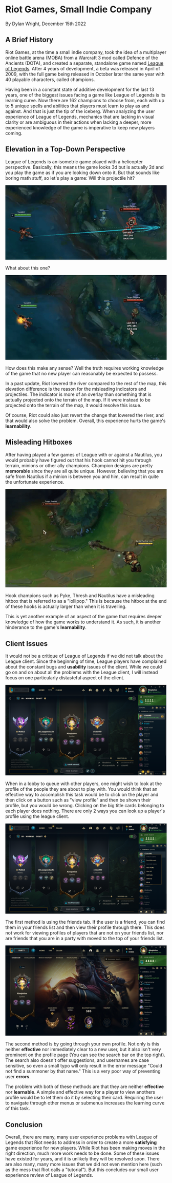 # Riot Games, Small Indie Company
By Dylan Wright, December 15th 2022

## A Brief History

Riot Games, at the time a small indie company, took the idea of a multiplayer online battle arena (MOBA) from a Warcraft 3 mod called Defence of the Ancients (DOTA), and created a separate, standalone game named [League of Legends](https://www.leagueoflegends.com/en-us/). After 4 years of development, a beta was released in April of 2009, with the full game being released in October later the same year with 40 playable characters, called champions.

Having been in a constant state of additive development for the last 13 years, one of the biggest issues facing a game like League of Legends is its learning curve. Now there are 162 champions to choose from, each with up to 5 unique spells and abilities that players must learn to play as and against. And that is just the tip of the iceberg. When analyzing the user experience of League of Legends, mechanics that are lacking in visual clarity or are ambiguous in their actions when lacking a deeper, more experienced knowledge of the game is imperative to keep new players coming.

## Elevation in a Top-Down Perspective

League of Legends is an isometric game played with a helicopter perspective. Basically, this means the game looks 3d but is actually 2d and you play the game as if you are looking down onto it. But that sounds like boring math stuff, so let's play a game: Will this projectile hit?

![Miss](../assets/league_nidalee_miss.gif)

What about this one?

![Hit](../assets/league_nidalee_hit.gif)

How does this make any sense? Well the truth requires working knowledge of the game that no new player can reasonably be expected to possess.

In a past update, Riot lowered the river compared to the rest of the map, this elevation difference is the reason for the misleading indicators and projectiles. The indicator is more of an overlay than something that is actually projected onto the terrain of the map. If it were instead to be projected onto the terrain of the map, it would resolve this issue.

Of course, Riot could also just revert the change that lowered the river, and that would also solve the problem. Overall, this experience hurts the game's **learnability**.

## Misleading Hitboxes

After having played a few games of League with or against a Nautilus, you would probably have figured out that his hook cannot hit you through terrain, minions or other ally champions. Champion designs are pretty **memorable** since they are all quite unique. However, believing that you are safe from Nautilus if a minion is between you and him, can result in quite the unfortunate experience. 

![Hook](../assets/league_nautilus_q.gif)

Hook champions such as Pyke, Thresh and Nautilus have a misleading hitbox that is referred to as a "lollipop." This is because the hitbox at the end of these hooks is actually larger than when it is travelling. 

This is yet another example of an aspect of the game that requires deeper knowledge of how the game works to understand it. As such, it is another hinderance to the game's **learnability**.

## Client Issues

It would not be a critique of League of Legends if we did not talk about the League client. Since the beginning of time, League players have complained about the constant bugs and **usability** issues of the client. While we could go on and on about all the problems with the League client, I will instead focus on one particularly distasteful aspect of the client.

![Lobby](../assets/league_lobby.png)

When in a lobby to queue with other players, one might wish to look at the profile of the people they are about to play with. You would think that an effective way to accomplish this task would be to click on the player and then click on a button such as "view profile" and then be shown their profile, but you would be wrong. Clicking on the big title cards belonging to each player does nothing. There are only 2 ways you can look up a player's profile using the league client. 

![Friends](../assets/league_friends.png)

The first method is using the friends tab. If the user is a friend, you can find them in your friends list and then view their profile through there. This does not work for viewing profiles of players that are not on your friends list, nor are friends that you are in a party with moved to the top of your friends list.

![Profile](../assets/league_profile.jpg)

The second method is by going through your own profile. Not only is this neither **effective** nor immediately clear to a new user, but it also isn't very prominent on the profile page (You can see the search bar on the top right). The search also doesn't offer suggestions, and usernames are case sensitive, so even a small typo will only result in the error message "Could not find a summoner by that name." This is a very poor way of preventing user **errors**.

The problem with both of these methods are that they are neither **effective** nor **learnable**. A simple and effective way for a player to view anothers profile would be to let them do it by selecting their card. Requiring the user to navigate through other menus or submenus increases the learning curve of this task.

## Conclusion
Overall, there are many, many user experience problems with League of Legends that Riot needs to address in order to create a more **satisfying** game experience for new players. While Riot has been making moves in the right direction, much more work needs to be done. Some of these issues have existed for years, and it is unlikely they will be resolved soon. There are also many, many more issues that we did not even mention here (such as the mess that Riot calls a "tutorial"). But this concludes our small user experience review of League of Legends.
